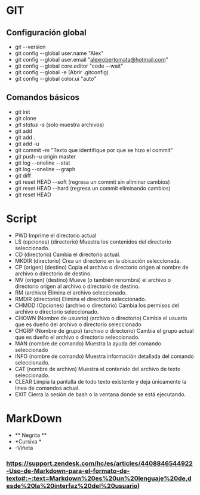 # GIT

## Configuración global
- git --version
- git config --global user.name "Alex"
- git config --global user.email "alexrobertomata@hotmail.com"
- git config --global core.editor "code --wait"
- git config --global -e (Abrir .gitconfig)
- git config --global color.ui "auto"

## Comandos básicos
- git init
- git clone <url de repositorio>
- *git status -s* (solo muestra archivos)
- git add <archivo>
- git add .
- git add -u
- git commit -m "Texto que identifique por que se hizo el commit"
- git push -u origin master
- git log --oneline --stat
- git log --oneline --graph
- git diff
- git reset HEAD --soft (regresa un commit sin eliminar cambios)
- git reset HEAD --hard (regresa un commit eliminando cambios)
- git reset HEAD <archivo>

# Script
- PWD Imprime el directorio actual
- LS (opciones) (directorio) Muestra los contenidos del directorio seleccionado.
- CD (directorio) Cambia el directorio actual.
- MKDIR (directorio) Crea un directorio en la ubicación seleccionada.
- CP (origen) (destino) Copia el archivo o directorio origen al nombre de archivo o directorio de destino.
- MV (origen) (destino) Mueve (o también renombra) el archivo o directorio origen al archivo o
directorio de destino.
- RM (archivo) Elimina el archivo seleccionado.
- RMDIR (directorio) Elimina el directorio seleccionado.
- CHMOD (Opciones) (archivo o directorio) Cambia los permisos del archivo o directorio seleccionado.
- CHOWN (Nombre de usuario) (archivo o directorio) Cambia el usuario que es dueño del archivo o
directorio seleccionado
- CHGRP (Nombre de grupo) (archivo o directorio) Cambia el grupo actual que es dueño el archivo o
directorio seleccionado.
- MAN (nombre de comando) Muestra la ayuda del comando seleccionado
- INFO (nombre de comando) Muestra información detallada del comando seleccionado.
- CAT (nombre de archivo) Muestra el contenido del archivo de texto seleccionado.
- CLEAR Limpia la pantalla de todo texto existente y deja únicamente la linea de comandos actual.
- EXIT Cierra la sesión de bash o la ventana donde se está ejecutando.

# MarkDown
- ** Negrita **
- *Cursiva *
- -Viñeta

### https://support.zendesk.com/hc/es/articles/4408846544922-Uso-de-Markdown-para-el-formato-de-texto#:~:text=Markdown%20es%20un%20lenguaje%20de,desde%20la%20interfaz%20del%20usuario)
